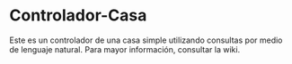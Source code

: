 # Controlador-Casa
Este es un controlador de una casa simple utilizando consultas por medio de lenguaje natural.
Para mayor información, consultar la wiki.
